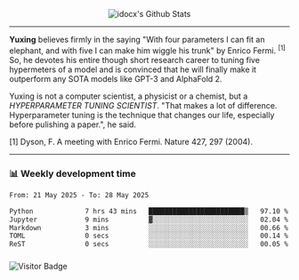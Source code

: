 <div align="center">
    <img align="center" src="https://github-readme-stats.vercel.app/api?username=idocx&show_icons=true&count_private=true&hide_border=true" alt="idocx's Github Stats"></img>
</div>

---

**Yuxing** believes firmly in the saying "With four parameters I can fit an elephant, and with five I can make him wiggle his trunk" by Enrico Fermi. <sup>[1]</sup> So, he devotes his entire though short research career to tuning five hypermeters of a model and is convinced that he will finally make it outperform any SOTA models like GPT-3 and AlphaFold 2.

Yuxing is not a computer scientist, a physicist or a chemist, but a *HYPERPARAMETER TUNING SCIENTIST*. "That makes a lot of difference. Hyperparameter tuning is the technique that changes our life, especially before pulishing a paper.", he said.

[1] Dyson, F. A meeting with Enrico Fermi. Nature 427, 297 (2004).


---

### 📊 Weekly development time
<!--START_SECTION:waka-->

```txt
From: 21 May 2025 - To: 28 May 2025

Python             7 hrs 43 mins   ████████████████████████▒   97.10 %
Jupyter            9 mins          ▓░░░░░░░░░░░░░░░░░░░░░░░░   02.04 %
Markdown           3 mins          ░░░░░░░░░░░░░░░░░░░░░░░░░   00.66 %
TOML               0 secs          ░░░░░░░░░░░░░░░░░░░░░░░░░   00.14 %
ReST               0 secs          ░░░░░░░░░░░░░░░░░░░░░░░░░   00.05 %
```

<!--END_SECTION:waka-->

### 

![Visitor Badge](https://visitor-badge.laobi.icu/badge?page_id=idocx.idocx)